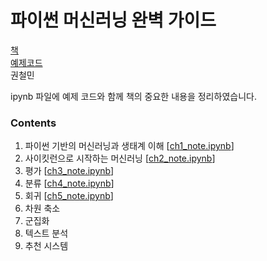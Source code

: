 # 파이썬 머신러닝 완벽 가이드

[책](https://wikibook.co.kr/ml-definitive-guide/) <br>
[예제코드](https://wikibook.co.kr/ml-definitive-guide/) <br>
권철민

ipynb 파일에 예제 코드와 함께 책의 중요한 내용을 정리하였습니다.

### Contents

1. 파이썬 기반의 머신러닝과 생태계 이해 [[ch1_note.ipynb](https://github.com/gritmind/my-review-notes/blob/master/code/book/pymldg/note_ipynb/ch1/ch1_note.ipynb)]
2. 사이킷런으로 시작하는 머신러닝 [[ch2_note.ipynb](https://github.com/gritmind/my-review-notes/blob/master/code/book/pymldg/note_ipynb/ch2/ch2_note.ipynb)]
3. 평가 [[ch3_note.ipynb](https://github.com/gritmind/my-review-notes/blob/master/code/book/pymldg/note_ipynb/ch3/ch3_note.ipynb)]
4. 분류 [[ch4_note.ipynb](https://github.com/gritmind/my-review-notes/blob/master/code/book/pymldg/note_ipynb/ch4/ch4_note.ipynb)]
5. 회귀 [[ch5_note.ipynb](https://github.com/gritmind/my-review-notes/blob/master/code/book/pymldg/note_ipynb/ch5/ch5_note.ipynb)]
6. 차원 축소
7. 군집화
8. 텍스트 분석
9. 추천 시스템

